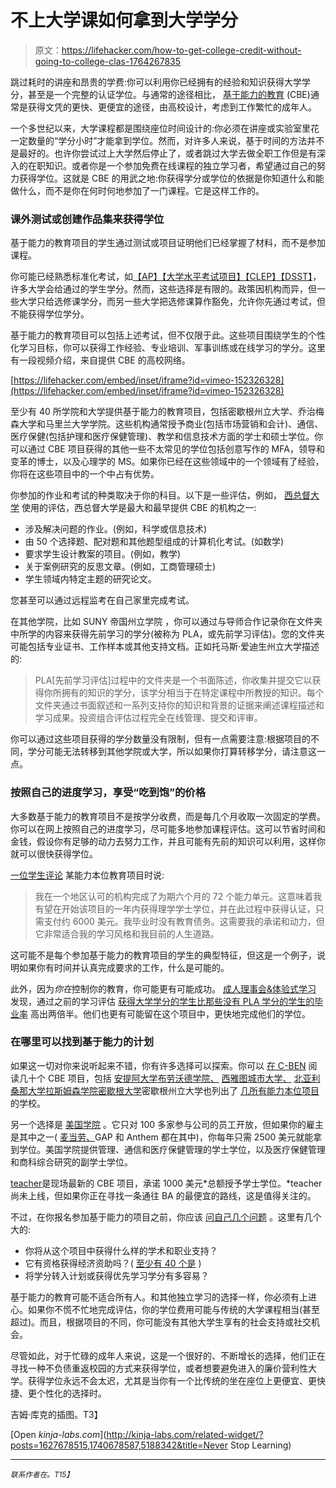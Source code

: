 # 不上大学课如何拿到大学学分

> 原文：<https://lifehacker.com/how-to-get-college-credit-without-going-to-college-clas-1764267835>

跳过耗时的讲座和昂贵的学费:你可以利用你已经拥有的经验和知识获得大学学分，甚至是一个完整的认证学位。与通常的途径相比， [基于能力的教育](http://www.ed.gov/oii-news/competency-based-learning-or-personalized-learning) (CBE)通常是获得文凭的更快、更便宜的途径，由高校设计，考虑到工作繁忙的成年人。



一个多世纪以来，大学课程都是围绕座位时间设计的:你必须在讲座或实验室里花一定数量的“学分小时”才能拿到学位。然而，对许多人来说，基于时间的方法并不是最好的。也许你尝试过上大学然后停止了，或者跳过大学去做全职工作但是有深入的在职知识。或者你是一个参加免费在线课程的独立学习者，希望通过自己的努力获得学位。这就是 CBE 的用武之地:你获得学分或学位的依据是你知道什么和能做什么，而不是你在何时何地参加了一门课程。它是这样工作的。

### 课外测试或创建作品集来获得学位

基于能力的教育项目的学生通过测试或项目证明他们已经掌握了材料，而不是参加课程。

你可能已经熟悉标准化考试，如[【AP】](https://professionals.collegeboard.org/testing/ap)[【大学水平考试项目】【CLEP】](https://clep.collegeboard.org/exam)[【DSST】](http://getcollegecredit.com/about/)，许多大学会给通过的学生学分。然而，这些选择是有限的。政策因机构而异，但一些大学只给选修课学分，而另一些大学把选修课算作豁免，允许你先通过考试，但不能获得学位学分。

基于能力的教育项目可以包括上述考试，但不仅限于此。这些项目围绕学生的个性化学习目标，你可以获得工作经验、专业培训、军事训练或在线学习的学分。这里有一段视频介绍，来自提供 CBE 的高校网络。

 [https://lifehacker.com/embed/inset/iframe?id=vimeo-152326328](https://lifehacker.com/embed/inset/iframe?id=vimeo-152326328) 

至少有 40 所学院和大学提供基于能力的教育项目，包括密歇根州立大学、乔治梅森大学和马里兰大学学院。这些机构通常授予商业(包括市场营销和会计)、通信、医疗保健(包括护理和医疗保健管理)、教学和信息技术方面的学士和硕士学位。你可以通过 CBE 项目获得的其他一些不太常见的学位包括创意写作的 MFA，领导和变革的博士，以及心理学的 MS。如果你已经在这些领域中的一个领域有了经验，你将在这些项目中的一个中占有优势。

你参加的作业和考试的种类取决于你的科目。以下是一些评估，例如， [西总督大学](http://www.wgu.edu/admissions/academic_experience_assessment) 使用的评估，西总督大学是最大和最早提供 CBE 的机构之一:

*   涉及解决问题的作业。(例如，科学或信息技术)
*   由 50 个选择题、配对题和其他题型组成的计算机化考试。(如数学)
*   要求学生设计教案的项目。(例如，教学)
*   关于案例研究的反思文章。(例如，工商管理硕士)
*   学生领域内特定主题的研究论文。

您甚至可以通过远程监考在自己家里完成考试。

在其他学院，比如 SUNY 帝国州立学院 ，你可以通过与导师合作记录你在文件夹中所学的内容来获得先前学习的学分(被称为 PLA，或先前学习评估)。您的文件夹可能包括专业证书、工作样本或其他支持文档。正如托马斯·爱迪生州立大学描述的:

> PLA[先前学习评估]过程中的文件夹是一个书面陈述，你收集并提交它以获得你所拥有的知识的学分，该学分相当于在特定课程中所教授的知识。每个文件夹通过书面叙述和一系列支持你的知识和背景的证据来阐述课程描述和学习成果。投资组合评估过程完全在线管理、提交和评审。

你可以通过这些项目获得的学分数量没有限制，但有一点需要注意:根据项目的不同，学分可能无法转移到其他学院或大学，所以如果你打算转移学分，请注意这一点。

### 按照自己的进度学习，享受“吃到饱”的价格

大多数基于能力的教育项目不是按学分收费，而是每几个月收取一次固定的学费。你可以在网上按照自己的进度学习，尽可能多地参加课程评估。这可以节省时间和金钱，假设你有足够的动力去努力工作，并且可能有先前的知识可以利用，这样你就可以很快获得学位。

[一位学生评论](http://www.collegeaffordabilityguide.org/blog/competency-based-education-why-moocs-and-independent-learning-are-tomorrows-course-credits/) 某能力本位教育项目时说:

> 我在一个地区认可的机构完成了为期六个月的 72 个能力单元。这意味着我有望在开始该项目的一年内获得理学学士学位，并在此过程中获得认证，只需支付约 6000 美元。我毕业时没有教育债务。这需要我的承诺和动力，但它非常适合我的学习风格和我目前的人生道路。

这可能不是每个参加基于能力的教育项目的学生的典型特征，但这是一个例子，说明如果你有时间并认真完成要求的工作，什么是可能的。

此外，因为*你在*控制你的教育，你可能更有可能成功。 [成人理事会&体验式学习](http://www.cael.org/) 发现，通过之前的学习评估 [获得大学学分的学生比那些没有 PLA 学分的学生的毕业率](http://www.cael.org/what-we-do/prior-learning-assessment) 高出两倍半。他们也更有可能留在这个项目中，更快地完成他们的学位。

### 在哪里可以找到基于能力的计划

如果这一切对你来说听起来不错，你有许多选择可以探索。你可以 [在 C-BEN](http://www.cbenetwork.org/about/institutional-participants/) 阅读几十个 CBE 项目，包括 [安提阿大学](http://www.antioch.edu/)[布劳沃德学院、](http://www.broward.edu/Pages/home.aspx) [西雅图城市大学、](http://www.cityu.edu/) [北亚利桑那大学](https://www.nau.edu/)[拉斯姆森学院](http://www.rasmussen.edu/1/)[密歇根大学](https://www.umich.edu/)密歇根州立大学也列出了 [几所有能力本位项目](http://fod.msu.edu/oir/other-schools-competency-based-programs) 的学校。

另一个选择是 [美国学院](http://collegeforamerica.org/) 。它只对 100 多家参与公司的员工开放，但如果你的雇主是其中之一( [麦当劳、](http://collegeforamerica.org/adult-education-degree-programs/apply/)GAP 和 Anthem 都在其中)，你每年只需 2500 美元就能拿到学位。美国学院提供管理、通信和医疗保健管理的学士学位，以及医疗保健管理和商科综合研究的副学士学位。

[teacher](http://teachur.co/)是现场最新的 CBE 项目，承诺 1000 美元*总额授予学士学位。*teacher 尚未上线，但如果你正在寻找一条通往 BA 的最便宜的路线，这是值得关注的。

不过，在你报名参加基于能力的项目之前，你应该 [问自己几个问题](http://www.straighterline.com/blog/10-questions-to-choose-a-competency-based-degree-program/) 。这里有几个大的:

*   你将从这个项目中获得什么样的学术和职业支持？
*   它有资格获得经济资助吗？( [至少有 40 个是](https://www.insidehighered.com/news/2015/01/13/feds-move-ahead-experimental-sites-competency-based-education) )
*   将学分转入计划或获得优先学习学分有多容易？

基于能力的教育可能不适合所有人。和其他独立学习的选择一样，你必须有上进心。如果你不慌不忙地完成评估，你的学位费用可能与传统的大学课程相当(甚至超过)。而且，根据项目的不同，你可能没有其他大学生享有的社会支持或社交机会。

尽管如此，对于忙碌的成年人来说，这是一个很好的、不断增长的选择，他们正在寻找一种不负债重返校园的方式来获得学位，或者想要避免进入的廉价营利性大学。获得学位永远不会太迟，尤其是当你有一个比传统的坐在座位上更便宜、更快捷、更个性化的选择时。

吉姆·库克的插图。T3】

[Open *kinja-labs.com*](http://kinja-labs.com/related-widget/?posts=1627678515,1740678587,5188342&title=Never Stop Learning)

* * *

<small>*联系作者在*</small>[<small></small>](mailto:melanie@lifehacker.com)*<small>*。*T15】</small>*